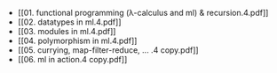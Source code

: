 - [[01. functional programming (λ-calculus and ml) & recursion.4.pdf]]
- [[02. datatypes in ml.4.pdf]]
- [[03. modules in ml.4.pdf]]
- [[04. polymorphism in ml.4.pdf]]
- [[05. currying, map-filter-reduce, ... .4 copy.pdf]]
- [[06. ml in action.4 copy.pdf]]